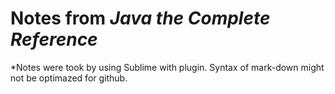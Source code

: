 # Notes from *Java the Complete Reference*

*Notes were took by using Sublime with plugin. Syntax of mark-down might not be optimazed for github.
